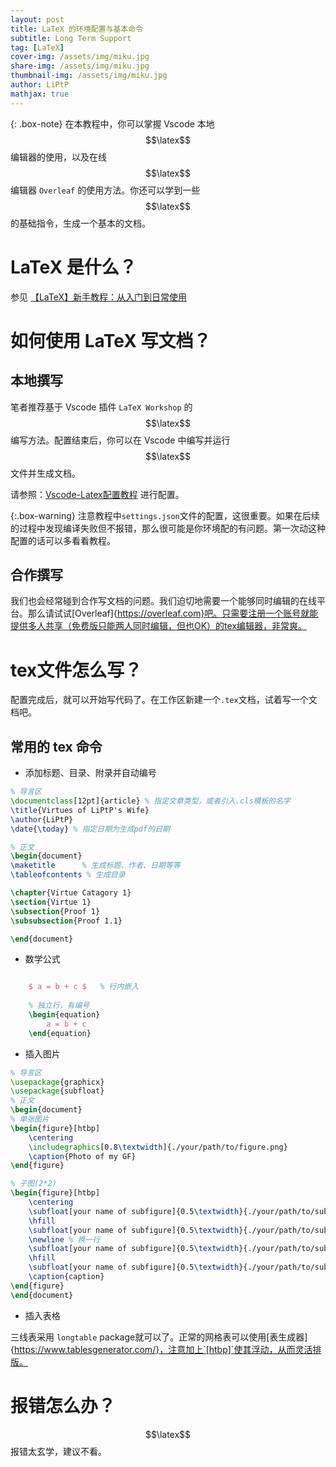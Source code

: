 ```yaml
---
layout: post
title: LaTeX 的环境配置与基本命令
subtitle: Long Term Support
tag: [LaTeX]
cover-img: /assets/img/miku.jpg
share-img: /assets/img/miku.jpg
thumbnail-img: /assets/img/miku.jpg
author: LiPtP
mathjax: true
---
```


{: .box-note}
在本教程中，你可以掌握 Vscode 本地 $$\latex$$ 编辑器的使用，以及在线 $$\latex$$ 编辑器 `Overleaf` 的使用方法。你还可以学到一些 $$\latex$$ 的基础指令，生成一个基本的文档。

# LaTeX 是什么？
参见 [【LaTeX】新手教程：从入门到日常使用](https://www.zhihu.com/tardis/zm/art/456055339?source_id=1005)

# 如何使用 LaTeX 写文档？
## 本地撰写
笔者推荐基于 Vscode 插件 `LaTeX Workshop` 的 $$\latex$$ 编写方法。配置结束后，你可以在 Vscode 中编写并运行 $$\latex$$ 文件并生成文档。

请参照：[Vscode-Latex配置教程](https://zhuanlan.zhihu.com/p/166523064) 进行配置。

{:.box-warning}
注意教程中`settings.json`文件的配置，这很重要。如果在后续的过程中发现编译失败但不报错，那么很可能是你环境配的有问题。第一次动这种配置的话可以多看看教程。

## 合作撰写

我们也会经常碰到合作写文档的问题。我们迫切地需要一个能够同时编辑的在线平台。那么请试试[Overleaf]{https://overleaf.com}吧。只需要注册一个账号就能提供多人共享（免费版只能两人同时编辑，但也OK）的tex编辑器，非常爽。



# tex文件怎么写？

配置完成后，就可以开始写代码了。在工作区新建一个`.tex`文档，试着写一个文档吧。

## 常用的 tex 命令
- 添加标题、目录、附录并自动编号

```latex
% 导言区
\documentclass[12pt]{article} % 指定文章类型，或者引入.cls模板的名字
\title{Virtues of LiPtP's Wife}
\author{LiPtP}
\date{\today} % 指定日期为生成pdf的日期

% 正文
\begin{document}
\maketitle      % 生成标题、作者、日期等等
\tableofcontents % 生成目录

\chapter{Virtue Catagory 1}
\section{Virtue 1}
\subsection{Proof 1}
\subsubsection{Proof 1.1}

\end{document}
```

- 数学公式

```latex

    $ a = b + c $   % 行内嵌入
                    
    % 独立行，有编号
    \begin{equation}
        a = b + c
    \end{equation}
```

- 插入图片

```latex
% 导言区
\usepackage{graphicx}
\usepackage{subfloat}
% 正文
\begin{document}
% 单张图片
\begin{figure}[htbp]
    \centering
    \includegraphics[0.8\textwidth]{./your/path/to/figure.png}
    \caption{Photo of my GF}
\end{figure}

% 子图(2*2)
\begin{figure}[htbp]
    \centering
    \subfloat[your name of subfigure]{0.5\textwidth}{./your/path/to/subfigure1.png}
    \hfill
    \subfloat[your name of subfigure]{0.5\textwidth}{./your/path/to/subfigure2.png}
    \newline % 换一行
    \subfloat[your name of subfigure]{0.5\textwidth}{./your/path/to/subfigure3.png}
    \hfill
    \subfloat[your name of subfigure]{0.5\textwidth}{./your/path/to/subfigure4.png}
    \caption{caption}
\end{figure}
\end{document}
```

- 插入表格

三线表采用 `longtable` package就可以了。正常的网格表可以使用[表生成器]{https://www.tablesgenerator.com/}，注意加上`[htbp]`使其浮动，从而灵活排版。


# 报错怎么办？
$$\latex$$ 报错太玄学，建议不看。